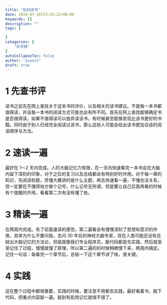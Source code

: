 ```yaml
---
title: "如何读书"
date: 2019-07-26T23:35:22+08:00
keywords: []
description: ""
tags: [

]
categories: [
    "杂货铺"
]
autoCollapseToc: false
author: "yuanzx"
draft: true
---
```


# 1 先查书评

读书之前先在网上查找关于这本书的评价，以及相关的读书建议。不是每一本书都值得读，并且每一本书的阅读方式可能也会有所不同。首先在网上查找能够确定书是否值得读，如果不值得读可以放弃读该书，有时候甚至能够发现比该书更好的书籍。同时由于别人已经完全阅读过该书，那么这些人可能会给出该书更加合适的阅读顺序与方法。

# 2 速读一遍

最好在 1～2 天内完成。人的大脑记忆力有限，在一天内快速看完一本书会在大脑内留下深刻的印象，对于之后的复习以及总结都会有特别好的作用。对于每一章的知识，先阅读标题，弄懂大概讲的是什么主题，再去快速看一遍，不懂也没关系，但一定要在不懂得地方做个记号，什么记号无所谓，但是要让自己后面再看的时候有个提醒的作用，看看第二次有没有懂了些。

# 3 精读一遍

在两周内完成。有了前面速读的感觉，第二遍看会有慢慢深刻了思想和意识的作用，具体为什么不要问我，去问 30 年后的神经大脑专家，现在人类可能还没有总结出大脑记忆的方法论，但是就像我们专业程序员，敲代码都是先实践，然后就渐渐记住了过程，慢慢就懂了原理，所以第二遍的的时候稍微慢下来，两周内搞定。记住一句话：每看完一个章节后，总结一下这个章节讲了啥，很关键。

# 4 实践

这在整个过程中都很重要，实践的时候，要注意不用都去实践，最好看着书，敲下代码，把重点内容敲一遍，敲到有肌肉记忆就很不错了。